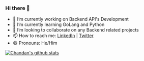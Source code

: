 ### Hi there 👋

- 🔭 I’m currently working on Backend API's Development
- 🌱 I’m currently learning GoLang and Python
- 👯 I’m looking to collaborate on any Backend related projects
- 📫 How to reach me: [LinkedIn](https://www.linkedin.com/in/chandan-hemraj/) | [Twitter](https://twitter.com/ChandanHemraj)
- 😄 Pronouns: He/Him

[![Chandan's github stats](https://github-readme-stats.vercel.app/api?username=Chandan-Hemraj&show_icons=true&hide=["contribs","prs"])](https://github.com/Chandan-Hemraj)
